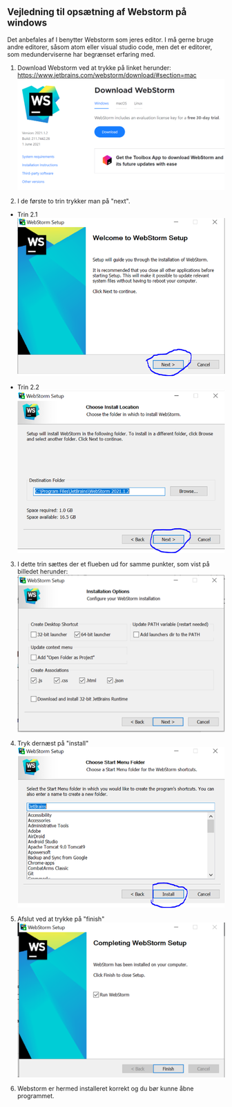 
## Vejledning til opsætning af Webstorm på windows

Det anbefales af I benytter Webstorm som jeres editor. I må gerne bruge andre editorer, såsom atom eller visual studio code, men det er editorer, som medunderviserne har begrænset erfaring med. 



1. Download Webstorm ved at trykke på linket herunder: https://www.jetbrains.com/webstorm/download/#section=mac
   ![Webstorm Home](billeder/webstormHome.png)


2. I de første to trin trykker man på "next".
   
- Trin 2.1
   ![Første trin](billeder/step1.png)
  

- Trin 2.2
   ![Andet trin](billeder/step2.png)

3. I dette trin sættes der et flueben ud for samme punkter, som vist på billedet herunder:
   ![Tredje trin](billeder/step3.png)
   
   
4. Tryk dernæst på "install"
   ![Fjerde trin](billeder/step4.png)
   
   
5. Afslut ved at trykke på "finish"
   ![Femte trin](billeder/step5.png)
   

6. Webstorm er hermed installeret korrekt og du bør kunne åbne programmet. 
   
   
   




